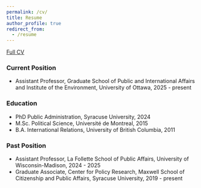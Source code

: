 ```yaml
---
permalink: /cv/
title: Resume
author_profile: true
redirect_from:
  - /resume
---
```


[Full CV](https://myriamgz.github.io\files\CV_Zawilski_Myriam.pdf)

### Current Position
*  Assistant Professor, Graduate School of Public and International Affairs and Institute of the Environment, University of Ottawa, 2025 - present

### Education  
* PhD Public Administration, Syracuse University, 2024 
* M.Sc. Political Science, Université de Montreal, 2015
* B.A. International Relations, University of British Columbia, 2011

### Past Position
*  Assistant Professor, La Follette School of Public Affairs,  University of Wisconsin-Madison, 2024 - 2025
*  Graduate Associate, Center for Policy Research, Maxwell School of Citizenship and Public Affairs, Syracuse University, 2019 - present
